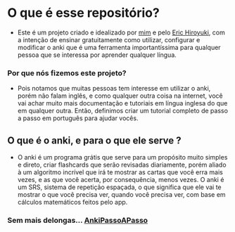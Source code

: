 # O que é esse repositório?
- Este é um projeto criado e idealizado por [mim](https://www.linkedin.com/in/giulliano-amaral/) e pelo [Eric Hiroyuki](https://www.youtube.com/@EricHiroyuki), com a intenção de ensinar gratuitamente como utilizar, configurar e modificar o anki que é uma ferramenta importantíssima para qualquer pessoa que se interessa por aprender qualquer língua.

### Por que nós fizemos este projeto?
- Pois notamos que muitas pessoas tem interesse em utilizar o anki, porém não falam inglês, e como qualquer outra coisa na internet, você vai achar muito mais documentação e tutoriais em língua inglesa do que em qualquer outra. Então, definimos criar um tutorial completo de passo a passo em português para ajudar vocês.

## O que é o anki, e para o que ele serve ?
- O anki é um programa grátis que serve para um propósito muito simples e direto, criar flashcards que serão revisadas diariamente, porém aliado à um algoritmo incrível que irá te mostrar as cartas que você erra mais vezes, e as que você acerta, por consequência, menos vezes. O anki é um SRS, sistema de repetição espaçada, o que significa que ele vai te mostrar o que você precisa ver, quando você precisa ver, com base em cálculos matemáticos feitos pelo app.

### Sem mais delongas... [AnkiPassoAPasso](https://github.com/giuskywalker/AnkiPassoaPasso/blob/main/AnkiConfig.md)
